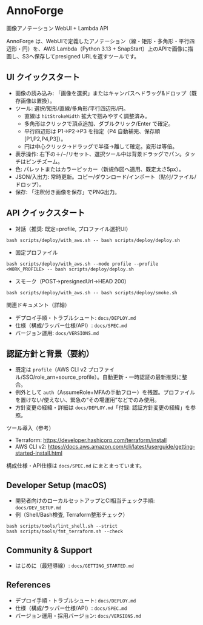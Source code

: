 # AnnoForge

画像アノテーション WebUI + Lambda API

AnnoForge は、WebUIで定義したアノテーション（線・矩形・多角形・平行四辺形・円）を、AWS Lambda（Python 3.13 + SnapStart）上のAPIで画像に描画し、S3へ保存してpresigned URLを返すツールです。

## UI クイックスタート
- 画像の読み込み: 「画像を選択」またはキャンバスへドラッグ&ドロップ（既存画像は置換）。
- ツール: 選択/矩形/直線/多角形/平行四辺形/円。
  - 直線は `hitStrokeWidth` 拡大で掴みやすく調整済み。
  - 多角形はクリックで頂点追加、ダブルクリック/Enter で確定。
  - 平行四辺形は P1→P2→P3 を指定（P4 自動補完、保存順 [P1,P2,P4,P3]）。
  - 円は中心クリック→ドラッグで半径→離して確定。変形は等倍。
- 表示操作: 右下の＋/−/リセット、選択ツール中は背景ドラッグでパン。タッチはピンチズーム。
- 色: パレットまたはカラーピッカー（新規作図へ適用、既定太さ5px）。
- JSON/入出力: 常時更新。コピー/ダウンロード/インポート（貼付/ファイル/ドロップ）。
- 保存: 「注釈付き画像を保存」でPNG出力。

## API クイックスタート
- 対話（推奨: 既定=profile, プロファイル選択UI）
```
bash scripts/deploy/with_aws.sh -- bash scripts/deploy/deploy.sh
```
- 固定プロファイル
```
bash scripts/deploy/with_aws.sh --mode profile --profile <WORK_PROFILE> -- bash scripts/deploy/deploy.sh
```
- スモーク（POST→presignedUrl→HEAD 200）
```
bash scripts/deploy/with_aws.sh -- bash scripts/deploy/smoke.sh
```

関連ドキュメント（詳細）
- デプロイ手順・トラブルシュート: `docs/DEPLOY.md`
- 仕様（構成/ラッパー仕様/API）: `docs/SPEC.md`
- バージョン運用: `docs/VERSIONS.md`

## 認証方針と背景（要約）
- 既定は `profile`（AWS CLI v2 プロファイル/SSO/role_arn+source_profile）。自動更新・一時認証の最新推奨に整合。
- 例外として `auth`（AssumeRole+MFAの手動フロー）を残置。プロファイルを置けない/使えない、緊急の“その場運用”などでのみ使用。
- 方針変更の経緯・詳細は `docs/DEPLOY.md`「付録: 認証方針変更の経緯」を参照。

ツール導入（参考）
- Terraform: https://developer.hashicorp.com/terraform/install
- AWS CLI v2: https://docs.aws.amazon.com/cli/latest/userguide/getting-started-install.html

構成仕様・API仕様は `docs/SPEC.md` にまとまっています。

## Developer Setup (macOS)
- 開発者向けのローカルセットアップとCI相当チェック手順: `docs/DEV_SETUP.md`
- 例（Shell/Bash検査, Terraform整形チェック）
```
bash scripts/tools/lint_shell.sh --strict
bash scripts/tools/fmt_terraform.sh --check
```

## Community & Support
- はじめに（最短導線）: `docs/GETTING_STARTED.md`

## References
- デプロイ手順・トラブルシュート: `docs/DEPLOY.md`
- 仕様（構成/ラッパー仕様/API）: `docs/SPEC.md`
- バージョン運用・採用バージョン: `docs/VERSIONS.md`
